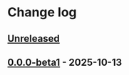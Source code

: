 # Change log

## [Unreleased]

## [0.0.0-beta1] - 2025-10-13

[0.0.0-beta1]: https://github.com/taminomara/changelog-keeper/releases/tag/v0.0.0-beta1
[unreleased]: https://github.com/taminomara/changelog-keeper/compare/v0.0.0-beta1...HEAD
